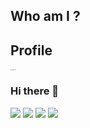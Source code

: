 Who am I ?
---
## Profile
<span style="font-size:10%">폰트사이즈 50</span>  
### Hi there 👋
<img src="https://capsule-render.vercel.app/api?type=waving&color=auto&height=200&section=header&text=Honguk%20GitHub!&fontSize=90" />
<img src="https://capsule-render.vercel.app/api?type=wave&color=auto&height=300&section=header&text=Honguk%20GitHub!&fontSize=90" />
<img src="https://img.shields.io/badge/Python-3766AB?style=flat-square&logo=Python&logoColor=white"/>
<img src="https://img.shields.io/badge/java-007396?style=flat-square&logo=java&logoColor=white"/>
<!--
**hongukKim/hongukKim** is a ✨ _special_ ✨ repository because its `README.md` (this file) appears on your GitHub profile.

Here are some ideas to get you started:

- 🔭 I’m currently working on ...
- 🌱 I’m currently learning ...
- 👯 I’m looking to collaborate on ...
- 🤔 I’m looking for help with ...
- 💬 Ask me about ...
- 📫 How to reach me: ...
- 😄 Pronouns: ...
- ⚡ Fun fact: ...
-->
